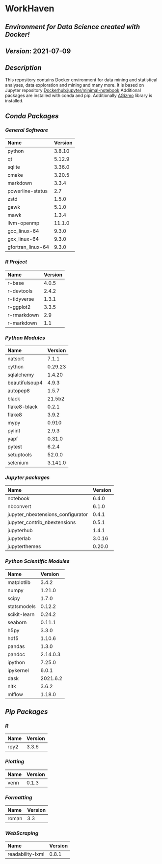 
# WorkHaven

## _Environment for Data Science created with Docker!_

## _Version_: 2021-07-09

## _Description_

This repository contains Docker environment for data mining and statistical analyses, data exploration and mining and many more. It is based on Jupyter
repository
 [Dockerhub:jupyter/minimal-notebook](https://hub.docker.com/r/jupyter/minimal-notebook/)
Additional packages are installed with conda and pip.
Additionally [AGizmo](https://github.com/grzadr/agizmo) library is installed.

## _Conda Packages_

### _General Software_

|      Name      |     Version     |
|:---------------|:----------------|
|python|3.8.10|
|qt|5.12.9|
|sqlite|3.36.0|
|cmake|3.20.5|
|markdown|3.3.4|
|powerline-status|2.7|
|zstd|1.5.0|
|gawk|5.1.0|
|mawk|1.3.4|
|llvm-openmp|11.1.0|
|gcc_linux-64|9.3.0|
|gxx_linux-64|9.3.0|
|gfortran_linux-64|9.3.0|

### _R Project_

|      Name      |     Version     |
|:---------------|:----------------|
|r-base|4.0.5|
|r-devtools|2.4.2|
|r-tidyverse|1.3.1|
|r-ggplot2|3.3.5|
|r-rmarkdown|2.9|
|r-markdown|1.1|

### _Python Modules_

|      Name      |     Version     |
|:---------------|:----------------|
|natsort|7.1.1|
|cython|0.29.23|
|sqlalchemy|1.4.20|
|beautifulsoup4|4.9.3|
|autopep8|1.5.7|
|black|21.5b2|
|flake8-black|0.2.1|
|flake8|3.9.2|
|mypy|0.910|
|pylint|2.9.3|
|yapf|0.31.0|
|pytest|6.2.4|
|setuptools|52.0.0|
|selenium|3.141.0|

### _Jupyter packages_

|      Name      |     Version     |
|:---------------|:----------------|
|notebook|6.4.0|
|nbconvert|6.1.0|
|jupyter_nbextensions_configurator|0.4.1|
|jupyter_contrib_nbextensions|0.5.1|
|jupyterhub|1.4.1|
|jupyterlab|3.0.16|
|jupyterthemes|0.20.0|

### _Python Scientific Modules_

|      Name      |     Version     |
|:---------------|:----------------|
|matplotlib|3.4.2|
|numpy|1.21.0|
|scipy|1.7.0|
|statsmodels|0.12.2|
|scikit-learn|0.24.2|
|seaborn|0.11.1|
|h5py|3.3.0|
|hdf5|1.10.6|
|pandas|1.3.0|
|pandoc|2.14.0.3|
|ipython|7.25.0|
|ipykernel|6.0.1|
|dask|2021.6.2|
|nltk|3.6.2|
|mlflow|1.18.0|

## _Pip Packages_

### _R_

|      Name      |     Version     |
|:---------------|:----------------|
|rpy2|3.3.6|

### _Plotting_

|      Name      |     Version     |
|:---------------|:----------------|
|venn|0.1.3|

### _Formatting_

|      Name      |     Version     |
|:---------------|:----------------|
|roman|3.3|

### _WebScraping_

|      Name      |     Version     |
|:---------------|:----------------|
|readability-lxml|0.8.1|

